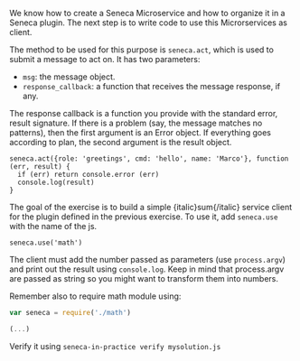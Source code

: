We know how to create a Seneca Microservice and how to organize it in a Seneca
plugin. The next step is to write code to use this Microrservices as client.

The method to be used for this purpose is `seneca.act`, which is used to submit
a message to act on. It has two parameters:
* `msg`: the message object.
* `response_callback`: a function that receives the message response, if any.

The response callback is a function you provide with the standard error, result signature.
If there is a problem (say, the message matches no patterns), then the first argument is an Error object.
If everything goes according to plan, the second argument is the result object.

```
seneca.act({role: 'greetings', cmd: 'hello', name: 'Marco'}, function (err, result) {
  if (err) return console.error (err)
  console.log(result)
}
```
The goal of the exercise is to build a simple {italic}sum{/italic} service client
for the plugin defined in the previous exercise. To use it, add `seneca.use` with
the name of the js.

```
seneca.use('math')
```
The client must add the number passed as parameters (use `process.argv`) and
print out the result using `console.log`. Keep in mind that process.argv are passed as
string so you might want to transform them into numbers.

Remember also to require math module using:

``` javascript
var seneca = require('./math')

(...)
```

Verify it using `seneca-in-practice verify mysolution.js`
